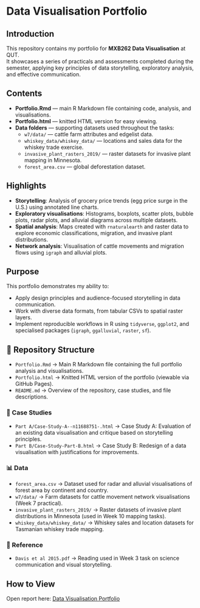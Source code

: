 # Data Visualisation Portfolio

## Introduction
This repository contains my portfolio for **MXB262 Data Visualisation** at QUT.  
It showcases a series of practicals and assessments completed during the semester, applying key principles of data storytelling, exploratory analysis, and effective communication.

## Contents
- **Portfolio.Rmd** — main R Markdown file containing code, analysis, and visualisations.  
- **Portfolio.html** — knitted HTML version for easy viewing.  
- **Data folders** — supporting datasets used throughout the tasks:  
  - `w7/data/` — cattle farm attributes and edgelist data.  
  - `whiskey_data/whiskey_data/` — locations and sales data for the whiskey trade exercise.  
  - `invasive_plant_rasters_2019/` — raster datasets for invasive plant mapping in Minnesota.  
  - `forest_area.csv` — global deforestation dataset.  

## Highlights
- **Storytelling**: Analysis of grocery price trends (egg price surge in the U.S.) using annotated line charts.  
- **Exploratory visualisations**: Histograms, boxplots, scatter plots, bubble plots, radar plots, and alluvial diagrams across multiple datasets.  
- **Spatial analysis**: Maps created with `rnaturalearth` and raster data to explore economic classifications, migration, and invasive plant distributions.  
- **Network analysis**: Visualisation of cattle movements and migration flows using `igraph` and alluvial plots.  

## Purpose
This portfolio demonstrates my ability to:
- Apply design principles and audience-focused storytelling in data communication.  
- Work with diverse data formats, from tabular CSVs to spatial raster layers.  
- Implement reproducible workflows in R using `tidyverse`, `ggplot2`, and specialised packages (`igraph`, `ggalluvial`, `raster`, `sf`).

## 📂 Repository Structure  

- `Portfolio.Rmd` → Main R Markdown file containing the full portfolio analysis and visualisations.  
- `Portfolio.html` → Knitted HTML version of the portfolio (viewable via GitHub Pages).  
- `README.md` → Overview of the repository, case studies, and file descriptions.  

### 📝 Case Studies  
- `Part A/Case-Study-A--n11688751-.html` → Case Study A: Evaluation of an existing data visualisation and critique based on storytelling principles.  
- `Part B/Case-Study-Part-B.html` → Case Study B: Redesign of a data visualisation with justifications for improvements.  

### 📊 Data  
- `forest_area.csv` → Dataset used for radar and alluvial visualisations of forest area by continent and country.  
- `w7/data/` → Farm datasets for cattle movement network visualisations (Week 7 practical).  
- `invasive_plant_rasters_2019/` → Raster datasets of invasive plant distributions in Minnesota (used in Week 10 mapping tasks).  
- `whiskey_data/whiskey_data/` → Whiskey sales and location datasets for Tasmanian whiskey trade mapping.  

### 📖 Reference  
- `Davis et al 2015.pdf` → Reading used in Week 3 task on science communication and visual storytelling.  

## How to View
Open report here: [Data Visualisation Portfolio](https://tobitob708.github.io/data-visualisation-portfolio/Portfolio.html)
